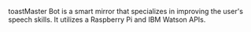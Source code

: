 toastMaster Bot is a smart mirror that specializes in improving the user's speech skills. It utilizes a Raspberry Pi and IBM Watson APIs.
